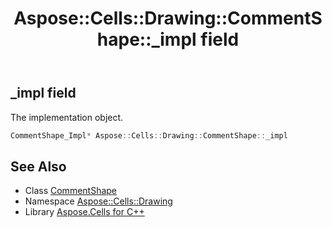 ﻿---
title: Aspose::Cells::Drawing::CommentShape::_impl field
linktitle: _impl
second_title: Aspose.Cells for C++ API Reference
description: 'Aspose::Cells::Drawing::CommentShape::_impl field. The implementation object in C++.'
type: docs
weight: 700
url: /cpp/aspose.cells.drawing/commentshape/_impl/
---
## _impl field


The implementation object.

```cpp
CommentShape_Impl* Aspose::Cells::Drawing::CommentShape::_impl
```

## See Also

* Class [CommentShape](../)
* Namespace [Aspose::Cells::Drawing](../../)
* Library [Aspose.Cells for C++](../../../)
